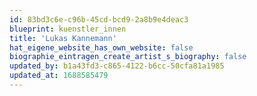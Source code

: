 ```yaml
---
id: 83bd3c6e-c96b-45cd-bcd9-2a8b9e4deac3
blueprint: kuenstler_innen
title: 'Lukas Kannemann'
hat_eigene_website_has_own_website: false
biographie_eintragen_create_artist_s_biography: false
updated_by: b1a43fd3-c865-4122-b6cc-50cfa81a1985
updated_at: 1688585479
---
```

